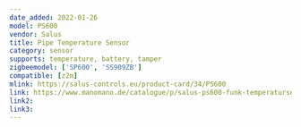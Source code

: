 ```yaml
---
date_added: 2022-01-26
model: PS600
vendor: Salus
title: Pipe Temperature Sensor
category: sensor
supports: temperature, battery, tamper
zigbeemodel: ['SP600', 'SS909ZB']
compatible: [z2m]
mlink: https://salus-controls.eu/product-card/34/PS600
link: https://www.manomano.de/catalogue/p/salus-ps600-funk-temperatursensor-funkfuehler-batteriebetriben-112680-18495872
link2: 
link3: 
---
```



